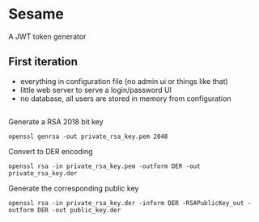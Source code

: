 # Sesame

A JWT token generator

## First iteration

- everything in configuration file (no admin ui or things like that)
- little web server to serve a login/password UI
- no database, all users are stored in memory from configuration

##

Generate a RSA 2018 bit key

    openssl genrsa -out private_rsa_key.pem 2048

Convert to DER encoding

    openssl rsa -in private_rsa_key.pem -outform DER -out private_rsa_key.der

Generate the corresponding public key

    openssl rsa -in private_rsa_key.der -inform DER -RSAPublicKey_out -outform DER -out public_key.der